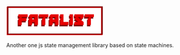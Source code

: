 ![](https://raw.githubusercontent.com/electricSemyon/fatalist-js/master/fatalist-logo.png?token=ATyIJ8p6oqCkCDpor1zAdVCXKl6T-MZHks5cQcvhwA%3D%3D)

Another one js state management library based on state machines.
